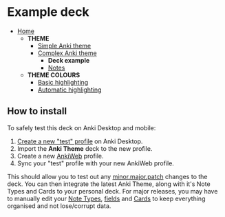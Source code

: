 # Example deck

- [Home](../../README.md)
  - **THEME**
    - [Simple Anki theme](../themes/README.md#simple-theme)
    - [Complex Anki theme](../themes/README.md#complex-theme)
      - **Deck example**
      - [Notes](../themes/README.md#notes)
  - **THEME COLOURS**
    - [Basic highlighting](../themes/assets/css/README.md)
    - [Automatic highlighting](../themes/assets/css/README.md#automatic-syntax-highlighting-with-highlightjs)

## How to install

To safely test this deck on Anki Desktop and mobile:

1. [Create a new "test" profile](http://ankisrs.net/docs/manual.html#profiles-&-preferences) on Anki Desktop.
2. Import the **Anki Theme** deck to the new profile.
2. Create a new [AnkiWeb](https://ankiweb.net/) profile.
3. Sync your "test" profile with your new AnkiWeb profile.

This should allow you to test out any [minor.major.patch](http://semver.org) changes to the deck. You can then integrate the latest Anki Theme, along with it's Note Types and Cards to your personal deck. For major releases, you may have to manually edit your [Note Types](http://ankisrs.net/docs/manual.html#adding-cards-and-notes), [fields](http://ankisrs.net/docs/manual.html#fields) and [Cards](http://ankisrs.net/docs/manual.html#cards-and-templates) to keep everything organised and not lose/corrupt data.
